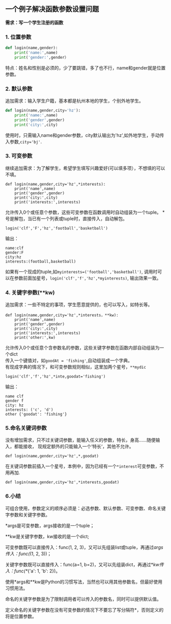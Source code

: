 ## 一个例子解决函数参数设置问题
**需求：写一个学生注册的函数**  
### 1. 位置参数
```python
def login(name,gender):
    print('name:',name)
    print('gender:',gender）
```
特点：姓名和性别是必须的，少了要跳错，多了也不行，name和gender就是位置参数。  

### 2. 默认参数  
追加需求：输入学生户籍，基本都是杭州本地的学生，个别外地学生。  
```python
def login(name,gender,city='hz'):
    print('name:',name)
    print('gender',gender)
    print('city:',city)
```
使用时，只需输入name和gender参数，city默认输出为'hz',如外地学生，手动传入参数,```city='bj'```.  

### 3. 可变参数  
继续追加需求：为了解学生，希望学生填写兴趣爱好(可以填多项），不想填的可以不填。
```
def login(name,gender,city='hz',*interests):
    print('name',name)
    print('gender',gender)
    print('city:',city)
    print('interests:',interests)
```
允许传入0个或任意个参数，这些可变参数在函数调用时自动组装为一个tuple。
*号是解包，当已有一个列表或tuple时，直接传入，自动解包。
```
login('clf','F','hz','football','basketball')
```
输出：
```
name:clf
gender:F
city:hz
interests:(football,basketball)
```
如果有一个现成的tuple,如```myinterests=('football','basketball')```,
调用时可以在参数前面加星号，```login('clf','f','hz',*myinterests)```,
输出效果一致。  

### 4. 关键字参数(\**kw)
追加需求：一些不特定的事项，学生愿意提供的，也可以写入，如特长等。
```
def login(name,gender,city='hz',*interests，**kw):
    print('name',name)
    print('gender',gender)
    print('city:',city)
    print('interests:',interests)
    print('other:',kw)
```
允许传入0个或任意个含参数名的参数，这些关键字参数在函数内部自动组装为一个dict  
传入一个键值对，如```goodAt = 'fishing'```,自动组装成一个字典。  
有现成字典的情况下，和可变参数规则相似，这里加两个星号，```**mydic```
```
login('clf','f','hz',*inte,goodat='fishing')
```
输出：
```
name clf
gender f
city: hz
interests: ('c', 'd')
other {'goodat': 'fishing'}
```
### 5.命名关键词参数  
没有增加需求，只不过关键词参数，能输入任义的参数，特长，身高……随便输入，都能接收，
现规定额外的只能输入一个’特长‘，其他不允许。
```
def login(name,gender,city='hz',*,goodat)
```
在关键词参数前插入一个星号，本例中，因为已经有一个```*interest```可变参数，不用再加.
```
def login(name,gender,city='hz',*interests,goodat)

```  

### 6.小结  
可组合使用，参数定义的顺序必须是：必选参数、默认参数、可变参数、命名关键字参数和关键字参数。

*args是可变参数，args接收的是一个tuple；

\**kw是关键字参数，kw接收的是一个dict;

可变参数既可以直接传入：func(1, 2, 3)，又可以先组装list或tuple，再通过*args传入：func(*(1, 2, 3))；

关键字参数既可以直接传入：func(a=1, b=2)，又可以先组装dict，再通过\**kw传入：func(\**{'a': 1, 'b': 2})。

使用*args和\**kw是Python的习惯写法，当然也可以用其他参数名，但最好使用习惯用法。

命名的关键字参数是为了限制调用者可以传入的参数名，同时可以提供默认值。

定义命名的关键字参数在没有可变参数的情况下不要忘了写分隔符*，否则定义的将是位置参数。


